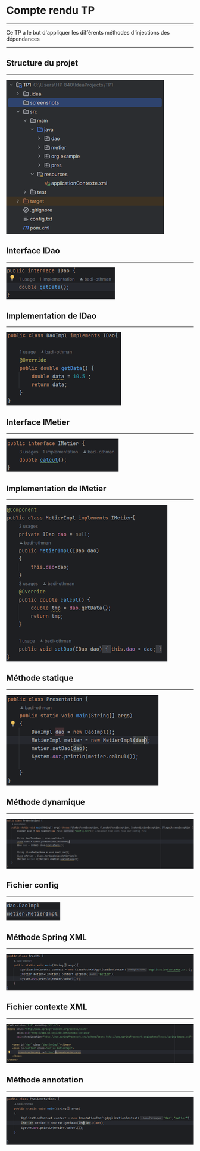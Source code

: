 <h1>Compte rendu TP</h1>
<hr>
<div>Ce TP a le but d'appliquer les différents méthodes d'injections des dépendances</div>
<hr>
<h2>Structure du projet</h2>
<hr>
<img src="screenshots/Capture1.png">
<h2>Interface IDao</h2>
<hr>
<img src="screenshots/Capture3.png">
<h2>Implementation de IDao</h2>
<hr>
<img src="screenshots/Capture2.png">
<h2>Interface IMetier</h2>
<hr>
<img src="screenshots/Capture5.png">
<h2>Implementation de IMetier</h2>
<hr>
<img src="screenshots/Capture4.png">
<h2>Méthode statique</h2>
<hr>
<img src="screenshots/Capture6.png">
<h2>Méthode dynamique</h2>
<hr>
<img src="screenshots/Capture7.png">
<h2>Fichier config</h2>
<hr>
<img src="screenshots/Capture8.png">
<h2>Méthode Spring XML</h2>
<hr>
<img src="screenshots/Capture9.png">
<h2>Fichier contexte XML</h2>
<hr>
<img src="screenshots/Capture10.png">
<h2>Méthode annotation</h2>
<hr>
<img src="screenshots/Capture11.png">